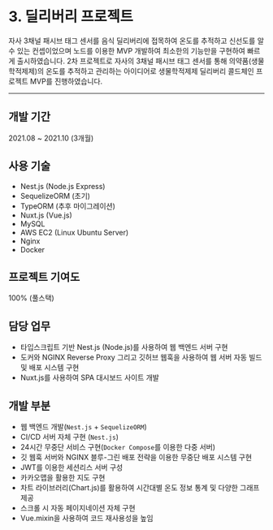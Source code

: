 # 3. 딜리버리 프로젝트

자사 3채널 패시브 태그 센서를 음식 딜리버리에 접목하여 온도를 추적하고 신선도를 알 수 있는 컨셉이었으며 노드를 이용한 MVP 개발하여 최소한의 기능만을 구현하여 빠르게 출시하였습니다. 2차 프로젝트로 자사의 3채널 패시브 태그 센서를 통해 의약품(생물학적제제)의 온도를 추적하고 관리하는 아이디어로 생물학적제제 딜리버리 콜드체인 프로젝트 MVP를 진행하였습니다.

---

## 개발 기간

2021.08 ~ 2021.10 (3개월)

## 사용 기술

- Nest.js (Node.js Express)
- SequelizeORM (초기)
- TypeORM (추후 마이그레이션)
- Nuxt.js (Vue.js)
- MySQL
- AWS EC2 (Linux Ubuntu Server)
- Nginx
- Docker

## 프로젝트 기여도

100% (풀스택)

## 담당 업무

- 타입스크립트 기반 Nest.js (Node.js)를 사용하여 웹 백엔드 서버 구현
- 도커와 NGINX Reverse Proxy 그리고 깃허브 웹훅을 사용하여 웹 서버 자동 빌드 및 배포 시스템 구현
- Nuxt.js를 사용하여 SPA 대시보드 사이트 개발

## 개발 부분

- 웹 백엔드 개발(`Nest.js` + `SequelizeORM`)
- CI/CD 서버 자체 구현 (`Nest.js`)
- 24시간 무중단 서비스 구현(`Docker Compose`를 이용한 다중 서버)
- 깃 웹훅 서버와 NGINX 블루-그린 배포 전략을 이용한 무중단 배포 시스템 구현
- JWT를 이용한 세션리스 서버 구성
- 카카오맵을 활용한 지도 구현
- 차트 라이브러리(Chart.js)를 활용하여 시간대별 온도 정보 통계 및 다양한 그래프 제공
- 스크롤 시 자동 페이지네이션 자체 구현
- Vue.mixin을 사용하여 코드 재사용성을 높임
